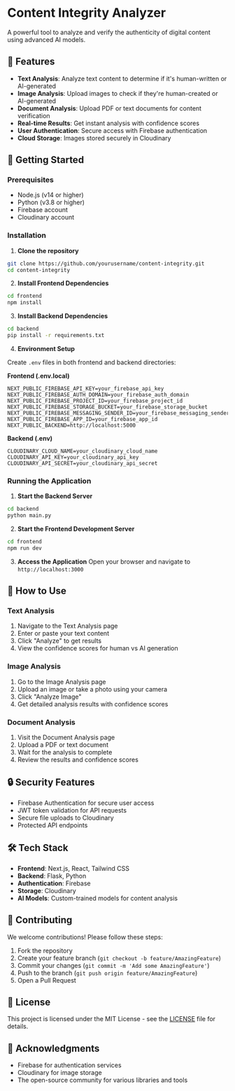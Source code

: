 # Content Integrity Analyzer

A powerful tool to analyze and verify the authenticity of digital content using advanced AI models.

## 🌟 Features

- **Text Analysis**: Analyze text content to determine if it's human-written or AI-generated
- **Image Analysis**: Upload images to check if they're human-created or AI-generated
- **Document Analysis**: Upload PDF or text documents for content verification
- **Real-time Results**: Get instant analysis with confidence scores
- **User Authentication**: Secure access with Firebase authentication
- **Cloud Storage**: Images stored securely in Cloudinary

## 🚀 Getting Started

### Prerequisites

- Node.js (v14 or higher)
- Python (v3.8 or higher)
- Firebase account
- Cloudinary account

### Installation

1. **Clone the repository**
```bash
git clone https://github.com/yourusername/content-integrity.git
cd content-integrity
```

2. **Install Frontend Dependencies**
```bash
cd frontend
npm install
```

3. **Install Backend Dependencies**
```bash
cd backend
pip install -r requirements.txt
```

4. **Environment Setup**

Create `.env` files in both frontend and backend directories:

**Frontend (.env.local)**
```
NEXT_PUBLIC_FIREBASE_API_KEY=your_firebase_api_key
NEXT_PUBLIC_FIREBASE_AUTH_DOMAIN=your_firebase_auth_domain
NEXT_PUBLIC_FIREBASE_PROJECT_ID=your_firebase_project_id
NEXT_PUBLIC_FIREBASE_STORAGE_BUCKET=your_firebase_storage_bucket
NEXT_PUBLIC_FIREBASE_MESSAGING_SENDER_ID=your_firebase_messaging_sender_id
NEXT_PUBLIC_FIREBASE_APP_ID=your_firebase_app_id
NEXT_PUBLIC_BACKEND=http://localhost:5000
```

**Backend (.env)**
```
CLOUDINARY_CLOUD_NAME=your_cloudinary_cloud_name
CLOUDINARY_API_KEY=your_cloudinary_api_key
CLOUDINARY_API_SECRET=your_cloudinary_api_secret
```

### Running the Application

1. **Start the Backend Server**
```bash
cd backend
python main.py
```

2. **Start the Frontend Development Server**
```bash
cd frontend
npm run dev
```

3. **Access the Application**
Open your browser and navigate to `http://localhost:3000`

## 📱 How to Use

### Text Analysis
1. Navigate to the Text Analysis page
2. Enter or paste your text content
3. Click "Analyze" to get results
4. View the confidence scores for human vs AI generation

### Image Analysis
1. Go to the Image Analysis page
2. Upload an image or take a photo using your camera
3. Click "Analyze Image"
4. Get detailed analysis results with confidence scores

### Document Analysis
1. Visit the Document Analysis page
2. Upload a PDF or text document
3. Wait for the analysis to complete
4. Review the results and confidence scores

## 🔒 Security Features

- Firebase Authentication for secure user access
- JWT token validation for API requests
- Secure file uploads to Cloudinary
- Protected API endpoints

## 🛠️ Tech Stack

- **Frontend**: Next.js, React, Tailwind CSS
- **Backend**: Flask, Python
- **Authentication**: Firebase
- **Storage**: Cloudinary
- **AI Models**: Custom-trained models for content analysis

## 🤝 Contributing

We welcome contributions! Please follow these steps:

1. Fork the repository
2. Create your feature branch (`git checkout -b feature/AmazingFeature`)
3. Commit your changes (`git commit -m 'Add some AmazingFeature'`)
4. Push to the branch (`git push origin feature/AmazingFeature`)
5. Open a Pull Request

## 📝 License

This project is licensed under the MIT License - see the [LICENSE](LICENSE) file for details.

## 🙏 Acknowledgments

- Firebase for authentication services
- Cloudinary for image storage
- The open-source community for various libraries and tools
